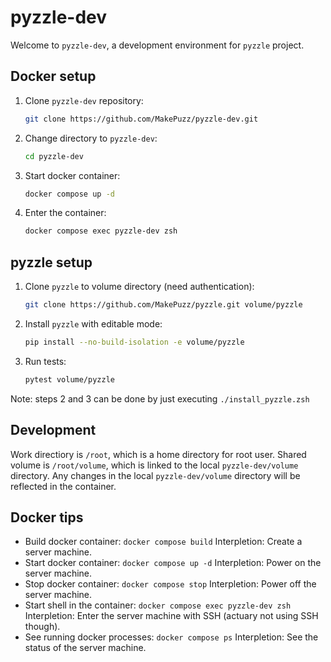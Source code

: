 # pyzzle-dev
Welcome to `pyzzle-dev`, a development environment for `pyzzle` project.

## Docker setup
1. Clone `pyzzle-dev` repository:
    ```zsh
    git clone https://github.com/MakePuzz/pyzzle-dev.git
    ```
2. Change directory to `pyzzle-dev`:
    ```zsh
    cd pyzzle-dev
    ```
3. Start docker container:
    ```zsh
    docker compose up -d
    ```
4. Enter the container:
    ```zsh
    docker compose exec pyzzle-dev zsh
    ```

## pyzzle setup
1. Clone `pyzzle` to volume directory (need authentication):
    ```zsh
    git clone https://github.com/MakePuzz/pyzzle.git volume/pyzzle
    ```
2. Install `pyzzle` with editable mode:
    ```zsh
    pip install --no-build-isolation -e volume/pyzzle
    ```
3. Run tests:
    ```zsh
    pytest volume/pyzzle
    ```

Note: steps 2 and 3 can be done by just executing `./install_pyzzle.zsh`


## Development
Work directiory is `/root`, which is a home directory for root user.
Shared volume is `/root/volume`, which is linked to the local `pyzzle-dev/volume` directory.
Any changes in the local `pyzzle-dev/volume` directory will be reflected in the container.

## Docker tips
* Build docker container: `docker compose build`
    Interpletion: Create a server machine.
* Start docker container: `docker compose up -d`
    Interpletion: Power on the server machine.
* Stop docker container: `docker compose stop`
    Interpletion: Power off the server machine.
* Start shell in the container: `docker compose exec pyzzle-dev zsh`
    Interpletion: Enter the server machine with SSH (actuary not using SSH though).
* See running docker processes: `docker compose ps`
    Interpletion: See the status of the server machine.